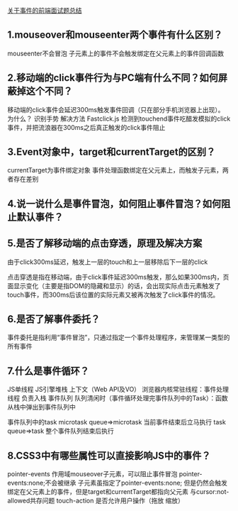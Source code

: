 [关于事件的前端面试题总结](https://zhuanlan.zhihu.com/p/34760498)

## 1.mouseover和mouseenter两个事件有什么区别？ ##
mouseenter不会冒泡 子元素上的事件不会触发绑定在父元素上的事件回调函数
## 2.移动端的click事件行为与PC端有什么不同？如何屏蔽掉这个不同？ ##
移动端的click事件会延迟300ms触发事件回调（只在部分手机浏览器上出现）。
为什么？
识别手势
解决方法
Fastclick.js 检测到touchend事件吃醋发模拟的click事件，并把流浪器在300ms之后真正触发的click事件阻止
## 3.Event对象中，target和currentTarget的区别？ ##
currentTarget为事件绑定对象
事件处理函数绑定在父元素上，而触发子元素，两者存在差别
## 4.说一说什么是事件冒泡，如何阻止事件冒泡？如何阻止默认事件？ ##
## 5.是否了解移动端的点击穿透，原理及解决方案 ##
由于click300ms延迟，触发上一层的touch和上一层移除后下一层的click

点击穿透是指在移动端，由于click事件延迟300ms触发，那么如果300ms内，页面显示变化（主要是指DOM的隐藏和显示）的话，会出现实际点击元素触发了touch事件，而300ms后该位置的实际元素又被再次触发了click事件的情况。
## 6.是否了解事件委托？ ##
事件委托是指利用“事件冒泡”，只通过指定一个事件处理程序，来管理某一类型的所有事件
## 7.什么是事件循环？ ##
JS单线程 JS引擎堆栈 上下文（Web API及VO）
浏览器内核常驻线程：事件处理线程 负责入栈
事件队列 队列清闲时（事件循环处理完事件队列中的Task）：函数从栈中弹出到事件队列中

事件队列中的task
microtask queue=>microtask 当前事件结束后立马执行
task queue=>task 整个事件队列结束后执行
## 8.CSS3中有哪些属性可以直接影响JS中的事件？ ##
pointer-events 作用域mouseover子元素，可以阻止事件冒泡
               pointer-events:none;不会被继承
               子元素虽指定了pointer-events:none; 但是仍然会触发绑定在父元素上的事件，但是target和currentTarget都指向父元素
               与cursor:not-allowed共存问题
touch-action 是否允许用户操作（拖放 缩放）